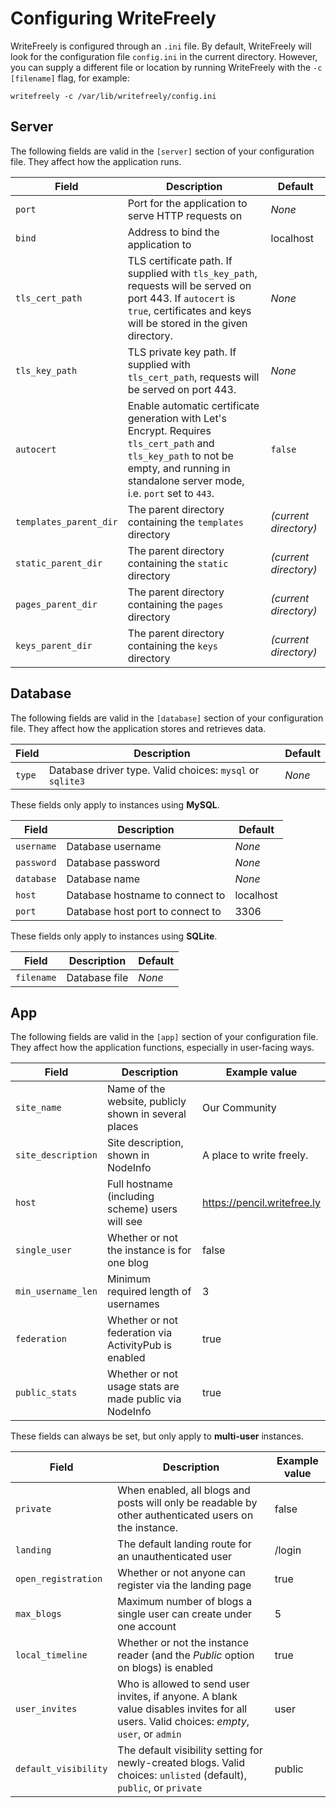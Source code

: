 # Configuring WriteFreely

WriteFreely is configured through an `.ini` file. By default, WriteFreely will look for the configuration file `config.ini` in the current directory. However, you can supply a different file or location by running WriteFreely with the `-c [filename]` flag, for example:

```
writefreely -c /var/lib/writefreely/config.ini
```

## Server

The following fields are valid in the `[server]` section of your configuration file. They affect how the application runs.

| Field | Description | Default |
| ----- | ----------- | ------- |
| `port` | Port for the application to serve HTTP requests on | _None_ |
| `bind` | Address to bind the application to | localhost |
| `tls_cert_path` | TLS certificate path. If supplied with `tls_key_path`, requests will be served on port 443. If `autocert` is `true`, certificates and keys will be stored in the given directory. | _None_ |
| `tls_key_path` | TLS private key path. If supplied with `tls_cert_path`, requests will be served on port 443. | _None_ |
| `autocert` | Enable automatic certificate generation with Let's Encrypt. Requires `tls_cert_path` and `tls_key_path` to not be empty, and running in standalone server mode, i.e. `port` set to `443`. | `false` |
| `templates_parent_dir` | The parent directory containing the `templates` directory | _(current directory)_ |
| `static_parent_dir` | The parent directory containing the `static` directory | _(current directory)_ |
| `pages_parent_dir` | The parent directory containing the `pages` directory | _(current directory)_ |
| `keys_parent_dir` | The parent directory containing the `keys` directory | _(current directory)_ |

## Database

The following fields are valid in the `[database]` section of your configuration file. They affect how the application stores and retrieves data.

| Field | Description | Default |
| ----- | ----------- | ------- |
| `type` | Database driver type. Valid choices: `mysql` or `sqlite3` | _None_ |

These fields only apply to instances using **MySQL**.

| Field | Description | Default |
| ----- | ----------- | ------- |
| `username` | Database username | _None_ |
| `password` | Database password | _None_ |
| `database` | Database name | _None_ |
| `host` | Database hostname to connect to | localhost |
| `port` | Database host port to connect to | 3306 |

These fields only apply to instances using **SQLite**.

| Field | Description | Default |
| ----- | ----------- | ------- |
| `filename` | Database file | _None_ |

## App

The following fields are valid in the `[app]` section of your configuration file. They affect how the application functions, especially in user-facing ways.

| Field | Description | Example value |
| ----- | ----------- | ------- |
| `site_name` | Name of the website, publicly shown in several places | Our Community |
| `site_description` | Site description, shown in NodeInfo | A place to write freely. |
| `host` | Full hostname (including scheme) users will see | https://pencil.writefree.ly |
| `single_user` | Whether or not the instance is for one blog | false |
| `min_username_len` | Minimum required length of usernames | 3 |
| `federation` | Whether or not federation via ActivityPub is enabled | true |
| `public_stats` | Whether or not usage stats are made public via NodeInfo | true |

These fields can always be set, but only apply to **multi-user** instances.

| Field | Description | Example value |
| ----- | ----------- | ------- |
| `private` | When enabled, all blogs and posts will only be readable by other authenticated users on the instance. | false |
| `landing` | The default landing route for an unauthenticated user | /login |
| `open_registration` | Whether or not anyone can register via the landing page | true |
| `max_blogs` | Maximum number of blogs a single user can create under one account | 5 |
| `local_timeline` | Whether or not the instance reader (and the _Public_ option on blogs) is enabled | true |
| `user_invites` | Who is allowed to send user invites, if anyone. A blank value disables invites for all users. Valid choices: _empty_, `user`, or `admin` | user |
| `default_visibility` | The default visibility setting for newly-created blogs. Valid choices: `unlisted` (default), `public`, or `private` | public |
